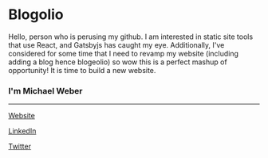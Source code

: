 # Blogolio

Hello, person who is perusing my github. I am interested in static site tools that use React, and Gatsbyjs has caught my eye. Additionally, I've considered for some time that I need to revamp my website (including adding a blog hence blogeolio) so wow this is a perfect mashup of opportunity! It is time to build a new website.

### I'm Michael Weber
___
[Website](http://mnweber.me)

[LinkedIn](http://linkedin.com/in/michaelnweber)

[Twitter](http://twitter.com/webssdev)
